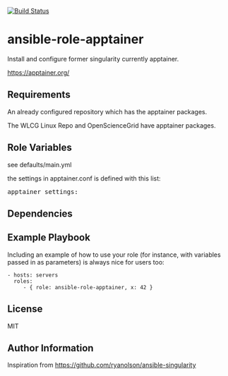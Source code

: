 [![Build Status](https://travis-ci.org/mantti/ansible-role-apptainer.svg?branch=master)](https://travis-ci.org/mantti/ansible-role-apptainer)

ansible-role-apptainer
=========

Install and configure former singularity currently apptainer.

https://apptainer.org/

Requirements
------------

An already configured repository which has the apptainer packages.

The WLCG Linux Repo and OpenScienceGrid have apptainer packages.

Role Variables
--------------

see defaults/main.yml 

the settings in apptainer.conf is defined with this list:

<pre>
apptainer_settings:
</pre>

Dependencies
------------


Example Playbook
----------------

Including an example of how to use your role (for instance, with variables passed in as parameters) is always nice for users too:

    - hosts: servers
      roles:
         - { role: ansible-role-apptainer, x: 42 }

License
-------

MIT

Author Information
------------------

Inspiration from https://github.com/ryanolson/ansible-singularity
